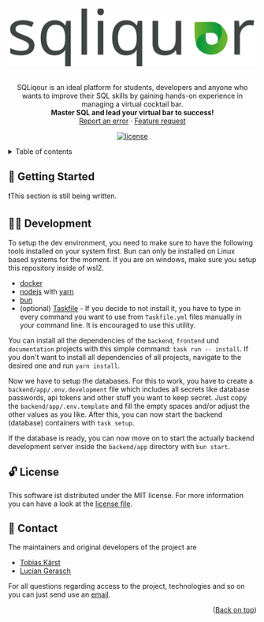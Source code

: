 <div id="top" />

<br />
<div align="center">
  <a href="https://github.com/DevTobias/sqliquor">
    <img src=".github/assets/brand.svg" alt="sqliquor logo" />
  </a>

  <br />
  <br />

  <p align="center">
   SQLiqour is an ideal platform for students, developers and anyone who wants to improve their SQL skills by gaining hands-on experience in managing a virtual cocktail bar.
    <br />
    <strong>Master SQL and lead your virtual bar to success!</strong>
    <br />
    <a href="https://github.com/DevTobias/sqliquorissues/newtemplate=bug_report.md">Report an error</a>
    ·
    <a href="https://github.com/DevTobias/sqliquorissues/newtemplate=feature_request.md">Feature request</a>
  </p>

  <p align="center">
  	<a href="https://github.com/DevTobias/sqliquorblob/main/LICENSE" title="license">
			<img src="https://img.shields.io/github/license/DevTobias/sqliquorblob?style=for-the-badge" alt="license" />
		</a>
  </p>
</div>

<details>
  <summary>Table of contents</summary>
  <ol>
    <li><a href="#👋-getting-started">Getting Started</a></li>
    <li><a href="#🧑‍💻-development">Development</a></li>
    <li><a href="#🔓-license">License</a></li>
    <li><a href="#💌-contact">Contact</a></li>
  </ol>
</details>

## 👋 Getting Started

❗This section is still being written.

## 🧑‍💻 Development

To setup the dev environment, you need to make sure to have the following tools installed on your system first. Bun can only be installed on Linux based systems for the moment. If you are on windows, make sure you setup this repository inside of wsl2.

- [docker](https://www.docker.com/)
- [nodejs](https://nodejs.org/de) with [yarn](https://yarnpkg.com/getting-started/install)
- [bun](https://bun.sh/)
- (optional) [Taskfile](https://taskfile.dev/installation/) - If you decide to not install it, you have to type in every command you want to use from `Taskfile.yml` files manually in your command line. It is encouraged to use this utility.

You can install all the dependencies of the `backend`, `frontend` und `documentation` projects with this simple command: `task run -- install`. If you don't want to install all dependencies of all projects, navigate to the desired one and run `yarn install`.

Now we have to setup the databases. For this to work, you have to create a `backend/app/.env.development` file which includes all secrets like database passwords, api tokens and other stuff you want to keep secret. Just copy the `backend/app/.env.template` and fill the empty spaces and/or adjust the other values as you like. After this, you can now start the backend (database) containers with `task setup`.

If the database is ready, you can now move on to start the actually backend development server inside the `backend/app` directory with `bun start`.

## 🔓 License

This software ist distributed under the MIT license. For more information you can have a look at the [license file](./LICENSE).

## 💌 Contact

The maintainers and original developers of the project are

- [Tobias Kärst](https://github.com/DevTobias)
- [Lucian Gerasch](https://github.com/LucianGerasch)

For all questions regarding access to the project, technologies and so on you can just send use an [email](mailto:).

<p align="right">(<a href="#top">Back on top</a>)</p>
